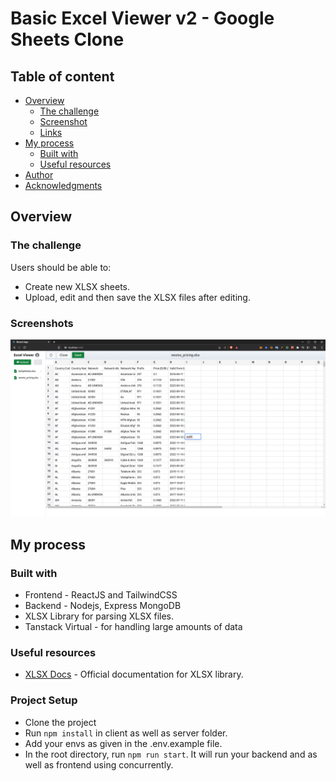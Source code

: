# Basic Excel Viewer v2 - Google Sheets Clone

## Table of content

- [Overview](#overview)
  - [The challenge](#the-challenge)
  - [Screenshot](#screenshot)
  - [Links](#links)
- [My process](#my-process)
  - [Built with](#built-with)
  - [Useful resources](#useful-resources)
- [Author](#author)
- [Acknowledgments](#acknowledgments)

## Overview

### The challenge

Users should be able to:

- Create new XLSX sheets.
- Upload, edit and then save the XLSX files after editing.

### Screenshots

![](./excel_viewer_ss.png)

<!-- ###Links LINKS HERE -->

## My process

### Built with

- Frontend - ReactJS and TailwindCSS
- Backend - Nodejs, Express MongoDB
- XLSX Library for parsing XLSX files.
- Tanstack Virtual - for handling large amounts of data
### Useful resources

- [XLSX Docs](https://www.npmjs.com/package/xlsx) - Official documentation for XLSX library.

### Project Setup

- Clone the project
- Run `npm install` in client as well as server folder.
- Add your envs as given in the .env.example file.
- In the root directory, run `npm run start`. It will run your backend and as well as frontend using concurrently.

